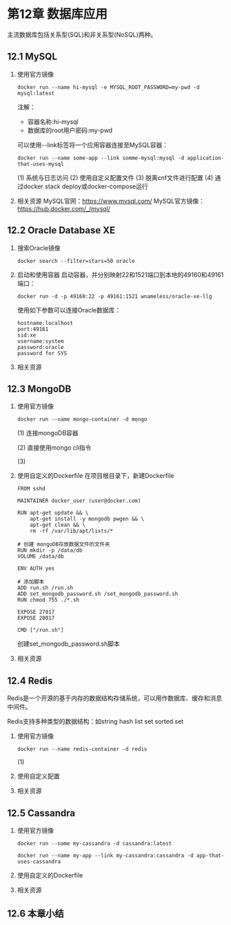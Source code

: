 # 第12章 数据库应用
主流数据库包括关系型(SQL)和非关系型(NoSQL)两种。

## 12.1 MySQL

1. 使用官方镜像
    ```
    docker run --name hi-mysql -e MYSQL_ROOT_PASSWORD=my-pwd -d mysql:latest
    ```
    注解：
    - 容器名称:hi-mysql
    - 数据库的root用户密码:my-pwd
    
    可以使用--link标签将一个应用容器连接至MySQL容器：
    ```
    docker run --name some-app --link somme-mysql:mysql -d application-that-uses-mysql
    ```
    
    (1) 系统与日志访问
    (2) 使用自定义配置文件
    (3) 脱离cnf文件进行配置
    (4) 通过docker stack deploy或docker-compose运行

2. 相关资源
    MySQL官网：https://www.mysql.com/
    MySQL官方镜像：https://hub.docker.com/_/mysql/
    


## 12.2 Oracle Database XE

1. 搜索Oracle镜像
    ```
    docker search --filter=stars=50 oracle
    ```

2. 启动和使用容器
    启动容器，并分别映射22和1521端口到本地的49160和49161端口：
    ```
    docker run -d -p 49160:22 -p 49161:1521 wnameless/oracle-xe-llg
    ```
    使用如下参数可以连接Oracle数据库：
    ```
    hostname:localhost
    port:49161
    sid:xe
    username:system
    password:oracle
    password for SYS
    ```
    
3. 相关资源


## 12.3 MongoDB

1. 使用官方镜像
    ```
    docker run --name mongo-container -d mongo
    ```
    
    (1) 连接mongoDB容器
    
    (2) 直接使用mongo cli指令
    
    (3) 

2. 使用自定义的Dockerfile
    在项目根目录下，新建Dockerfile
    ```
    FROM sshd
    
    MAINTAINER docker_user (user@docker.com)
    
    RUN apt-get update && \
        apt-get install -y mongodb pwgen && \
        apt-get clean && \
        rm -rf /var/lib/apt/lists/*
    
    # 创建 mongoDB存放数据文件的文件夹
    RUN mkdir -p /data/db
    VOLUME /data/db
    
    ENV AUTH yes
    
    # 添加脚本
    ADD run.sh /run.sh
    ADD set_mongodb_password.sh /set_mongodb_password.sh
    RUN chmod 755 ./*.sh
    
    EXPOSE 27017
    EXPOSE 28017
    
    CMD ["/run.sh"]
    ```
    创建set_mongodb_password.sh脚本

3. 相关资源


## 12.4 Redis
Redis是一个开源的基于内存的数据结构存储系统，可以用作数据库、缓存和消息中间件。

Redis支持多种类型的数据结构：如string hash list set sorted set 

1. 使用官方镜像
    ```
    docker run --name redis-container -d redis
    ```
    
    (1)

2. 使用自定义配置


3. 相关资源


## 12.5 Cassandra

1. 使用官方镜像
    ```
    docker run --name my-cassandra -d cassandra:latest
    ```
    
    ```
    docker run --name my-app --link my-cassandra:cassandra -d app-that-uses-cassandra
    ```

2. 使用自定义的Dockerfile


3. 相关资源


## 12.6 本章小结

